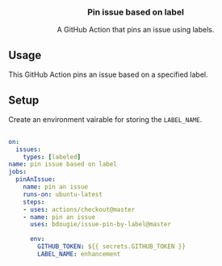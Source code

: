 <h3 align="center">Pin issue based on label</h3>
<p align="center">A GitHub Action that pins an issue using labels.<p>

## Usage

This GitHub Action pins an issue based on a specified label. 


## Setup

Create an environment vairable for storing the `LABEL_NAME`.

```yml
  
on: 
  issues:
    types: [labeled]
name: pin issue based on label
jobs:
  pinAnIssue:
    name: pin an issue
    runs-on: ubuntu-latest
    steps:
    - uses: actions/checkout@master
    - name: pin an issue
      uses: bdougie/issue-pin-by-label@master

      env:
        GITHUB_TOKEN: ${{ secrets.GITHUB_TOKEN }}
        LABEL_NAME: enhancement
```
